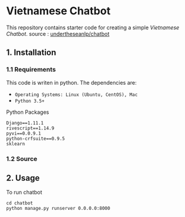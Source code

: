 # Vietnamese Chatbot


This repository contains starter code for creating a simple *Vietnamese Chatbot*. source :  [undertheseanlp/chatbot](https://github.com/undertheseanlp/chatbot) 


## 1. Installation

### 1.1 Requirements

This code is writen in python. The dependencies are:

* `Operating Systems: Linux (Ubuntu, CentOS), Mac`
* `Python 3.5+`

Python Packages

```
Django==1.11.1
rivescript==1.14.9
pyvi==0.0.9.1
python-crfsuite==0.9.5
sklearn
```

### 1.2 Source



## 2. Usage

To run chatbot

```
cd chatbot
python manage.py runserver 0.0.0.0:8000
```
